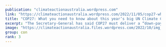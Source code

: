 ```yaml
---
publication: "climateactionaustralia.wordpress.com"
link: "https://climateactionaustralia.wordpress.com/2022/11/05/cop27-what-you-need-to-know-about-this-years-big-un-climate-conference-climatecrisis-demand-climateaction-sdg13-tellthetruth-auspol/"
title: "COP27: What you need to know about this year’s big UN Climate Conference #ClimateCrisis demand #ClimateAction #SDG13 #TellTheTruth #auspol"
excerpt: "The Secretary-General has said COP27 must deliver a “down-payment” on climate solutions that match the scale of the problem, so, will leaders deliver? UNFCCC/Kiara WorthDelegates seated in the…"
image: "https://climateactionaustralia.files.wordpress.com/2022/10/img_1883.jpg?w=1200"
group: con
rank: 3
---
```

